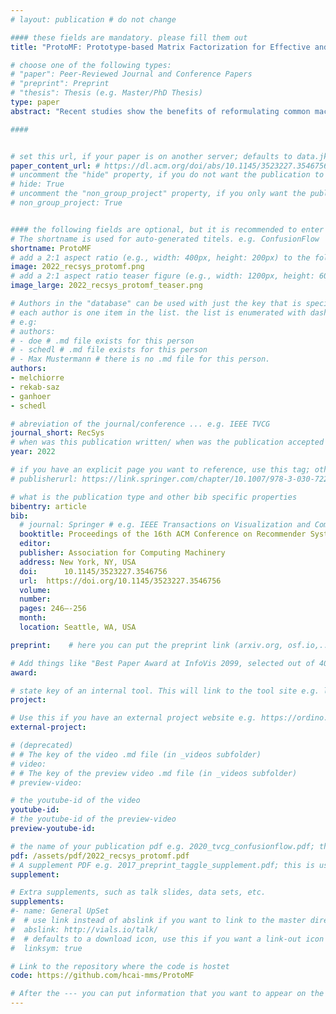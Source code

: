 ```yaml
---
# layout: publication # do not change

#### these fields are mandatory. please fill them out
title: "ProtoMF: Prototype-based Matrix Factorization for Effective and Explainable Recommendations" # title of your publication 

# choose one of the following types:
# "paper": Peer-Reviewed Journal and Conference Papers
# "preprint": Preprint
# "thesis": Thesis (e.g. Master/PhD Thesis)
type: paper
abstract: "Recent studies show the benefits of reformulating common machine learning models through the concept of prototypes -- representatives of the underlying data, used to calculate the prediction score as a linear combination of similarities of a data point to prototypes. Such prototype-based formulation of a model, in addition to preserving (sometimes enhancing) the performance, enables explainability of the model's decisions, as the prediction can be linearly broken down into the contributions of distinct definable prototypes. Following this direction, we extend the idea of prototypes to the recommender system domain by introducing ProtoMF, a novel collaborative filtering algorithm. ProtoMF learns sets of user/item prototypes that represent the general consumption characteristics of users/items in the underlying dataset. Using these prototypes, ProtoMF then represents users and items as vectors of similarities to the corresponding prototypes. These user/item representations are ultimately leveraged to make recommendations that are both effective in terms of accuracy metrics, and explainable through the interpretation of prototypes' contributions to the affinity scores. We conduct experiments on three datasets to assess both the effectiveness and the explainability of ProtoMF. Addressing the former, we show that ProtoMF exhibits higher Hit~Ratio and NDCG compared to other relevant collaborative filtering approaches. As for the latter, we qualitatively show how ProtoMF can provide explainable recommendations and how its explanation capabilities can expose the existence of statistical biases in the learned representations, which we exemplify for the case of gender bias." # insert the abstract of your publication between the quotes; you can use html e.g. to make links (<a></a>) or generate bold (<b></b>) etc. text 

####


# set this url, if your paper is on another server; defaults to data.jku-vds-lab.at
paper_content_url: # https://dl.acm.org/doi/abs/10.1145/3523227.3546756
# uncomment the "hide" property, if you do not want the publication to be displayed on the website (usually you don't need this)
# hide: True
# uncomment the "non_group_project" property, if you only want the publication to be displayed on your personal page (i.e. publications where you contributed, but does not have anything to do with the Vis Group e.g. Master Thesis,...)
# non_group_project: True


#### the following fields are optional, but it is recommended to enter as much information as possible
# The shortname is used for auto-generated titels. e.g. ConfusionFlow
shortname: ProtoMF
# add a 2:1 aspect ratio (e.g., width: 400px, height: 200px) to the folder /assets/images/papers/ e.g. 2020_tvcg_confusionflow.png
image: 2022_recsys_protomf.png
# add a 2:1 aspect ratio teaser figure (e.g., width: 1200px, height: 600px) to the folder /assets/images/papers/ e.g. 2020_tvcg_confusionflow_teaser.png
image_large: 2022_recsys_protomf_teaser.png

# Authors in the "database" can be used with just the key that is specified in the corresponding .md file (usually it is the lastname in lower case e.g. doe). Authors that do not have an individual page here should be stated with their full name (e.g. John Doe)
# each author is one item in the list. the list is enumerated with dashes ("-")
# e.g:
# authors:
# - doe # .md file exists for this person
# - schedl # .md file exists for this person
# - Max Mustermann # there is no .md file for this person.
authors:
- melchiorre
- rekab-saz
- ganhoer
- schedl

# abreviation of the journal/conference ... e.g. IEEE TVCG
journal_short: RecSys
# when was this publication written/ when was the publication accepted (e.g. 2020)
year: 2022

# if you have an explicit page you want to reference, use this tag; otherwise it will be generated from your doi
# publisherurl: https://link.springer.com/chapter/10.1007/978-3-030-72240-1_60 # add link to publisher page of your publication

# what is the publication type and other bib specific properties
bibentry: article
bib:
  # journal: Springer # e.g. IEEE Transactions on Visualization and Computer Graphics (to appear)
  booktitle: Proceedings of the 16th ACM Conference on Recommender Systems (RecSys)
  editor: 
  publisher: Association for Computing Machinery
  address: New York, NY, USA
  doi:		10.1145/3523227.3546756
  url:  https://doi.org/10.1145/3523227.3546756
  volume: 
  number: 
  pages: 246–-256
  month: 
  location: Seattle, WA, USA

preprint:	 # here you can put the preprint link (arxiv.org, osf.io,...) e.g. https://arxiv.org/abs/1910.00969

# Add things like "Best Paper Award at InfoVis 2099, selected out of 4000 submissions"
award:

# state key of an internal tool. This will link to the tool site e.g. lineup (usually not needed)
project: 

# Use this if you have an external project website e.g. https://ordino.caleydoapp.org/
external-project: 

# (deprecated)
# # The key of the video .md file (in _videos subfolder)
# video: 
# # The key of the preview video .md file (in _videos subfolder)
# preview-video:

# the youtube-id of the video
youtube-id:
# the youtube-id of the preview-video
preview-youtube-id: 

# the name of your publication pdf e.g. 2020_tvcg_confusionflow.pdf; this is usually uploaded to the caleydo aws server
pdf: /assets/pdf/2022_recsys_protomf.pdf
# A supplement PDF e.g. 2017_preprint_taggle_supplement.pdf; this is usually uploaded to the caleydo aws server
supplement: 

# Extra supplements, such as talk slides, data sets, etc.
supplements:
#- name: General UpSet
#  # use link instead of abslink if you want to link to the master directory
#  abslink: http://vials.io/talk/
#  # defaults to a download icon, use this if you want a link-out icon
#  linksym: true

# Link to the repository where the code is hostet
code: https://github.com/hcai-mms/ProtoMF

# After the --- you can put information that you want to appear on the website using markdown formatting or HTML. A good example are acknowledgements, extra references, an erratum, etc.
---
```


